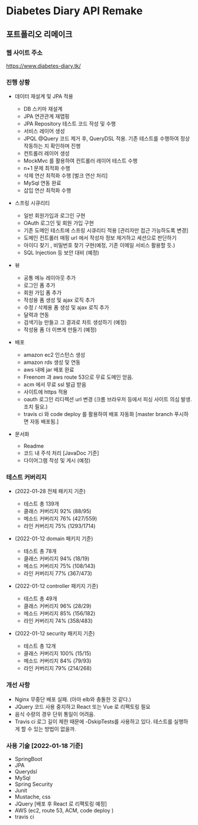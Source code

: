 # __Diabetes Diary API Remake__
## 포트폴리오 리메이크 

### 웹 사이트 주소 ###
https://www.diabetes-diary.tk/

### 진행 상황 ###

+ 데이터 재설계 및 JPA 적용
  + DB 스키마 재설계
  + JPA 연관관계 재맵핑
  + JPA Repository 테스트 코드 작성 및 수행
  + 서비스 레이어 생성
  + JPQL @Query 코드 제거 후, QueryDSL 적용. 기존 테스트를 수행하여 정상 작동하는 지 확인하며 진행
  + 컨트롤러 레이어 생성 
  + MockMvc 를 활용하여 컨트롤러 레이어 테스트 수행 
  + n+1 문제 최적화 수행
  + 삭제 연산 최적화 수행 [벌크 연산 처리]
  + MySql 연동 완료
  + 삽입 연산 최적화 수행
  

+ 스프링 시큐리티
  + 일반 회원가입과 로그인 구현
  + OAuth 로그인 및 회원 가입 구현
  + 기존 도메인 테스트에 스프링 시큐리티 적용 [관리자만 접근 가능하도록 변경]
  + 도메인 컨트롤러 매핑 url 에서 작성자 정보 제거하고 세션으로 판단하기
  + 아이디 찾기 , 비밀번호 찾기 구현(예정, 기존 이메일 서비스 활용할 듯.)
  + SQL Injection 등 보안 대비 (예정)


+ 뷰
  + 공통 메뉴 레이아웃 추가
  + 로그인 폼 추가
  + 회원 가입 폼 추가
  + 작성용 폼 생성 및 ajax 로직 추가
  + 수정 / 삭제용 폼 생성 및 ajax 로직 추가
  + 달력과 연동
  + 검색기능 만들고 그 결과로 차트 생성하기 (예정)
  + 작성용 폼 더 이쁘게 만들기 (예정)
  
+ 배포
  + amazon ec2 인스턴스 생성
  + amazon rds 생성 및 연동
  + aws 내에 jar 배포 완료
  + Freenom 과 aws route 53으로 무료 도메인 얻음. 
  + acm 에서 무료 ssl 발급 받음
  + 사이트에 https 적용 
  + oauth 로그인 리디렉션 url 변경 (크롬 브라우저 등에서 피싱 사이트 의심 발생. 조치 필요.)
  + travis ci 와 code deploy 를 활용하여 배포 자동화 [master branch 푸시하면 자동 배포됨.]
 

+ 문서화
  + Readme 
  + 코드 내 주석 처리 [JavaDoc 기준]
  + 다이어그램 작성 및 게시 (예정)


### 테스트 커버리지 ###
  + (2022-01-28 전체 패키지 기준)
    + 테스트 총 139개
    + 클래스 커버리지 92% (88/95)
    + 메소드 커버리지 76% (427/559)
    + 라인 커버리지 75% (1293/1714)
    
  + (2022-01-12 domain 패키지 기준)
    + 테스트 총 78개 
    + 클래스 커버리지 94% (18/19)
    + 메소드 커버리지 75% (108/143)
    + 라인 커버리지 77% (367/473)
    
  + (2022-01-12 controller 패키지 기준)
    + 테스트 총 49개
    + 클래스 커버리지 96% (28/29)
    + 메소드 커버리지 85% (156/182)
    + 라인 커버리지 74% (358/483)
    
  + (2022-01-12 security 패키지 기준)
    + 테스트 총 12개
    + 클래스 커버리지 100% (15/15)
    + 메소드 커버리지 84% (79/93)
    + 라인 커버리지 79% (214/268)

### 개선 사항 ###
+ Nginx 무중단 배포 실패. (아마 elb와 충돌한 것 같다.)
+ JQuery 코드 사용 중지하고 React 또는 Vue 로 리팩토링 필요
+ 음식 수량의 경우 단위 통일이 어려움. 
+ Travis ci 로그 길이 제한 때문에 -DskipTests를 사용하고 있다. 테스트를 실행하게 할 수 있는 방법이 없을까.

### 사용 기술 [2022-01-18 기준] ###
  + SpringBoot
  + JPA
  + Querydsl
  + MySql
  + Spring Security 
  + Junit
  + Mustache, css
  + JQuery [배포 후 React 로 리팩토링 예정]
  + AWS (ec2, route 53, ACM, code deploy )
  + travis ci